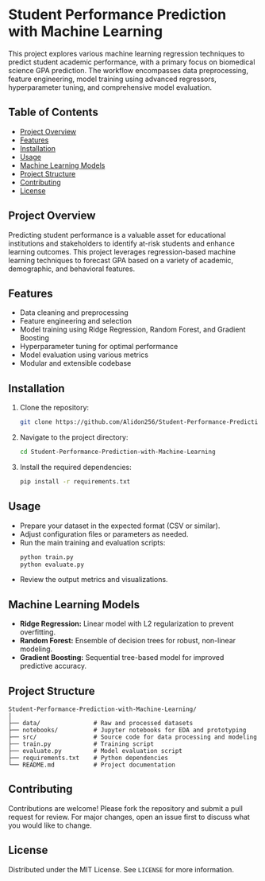 # Student Performance Prediction with Machine Learning

This project explores various machine learning regression techniques to predict student academic performance, with a primary focus on biomedical science GPA prediction. The workflow encompasses data preprocessing, feature engineering, model training using advanced regressors, hyperparameter tuning, and comprehensive model evaluation.

## Table of Contents
- [Project Overview](#project-overview)
- [Features](#features)
- [Installation](#installation)
- [Usage](#usage)
- [Machine Learning Models](#machine-learning-models)
- [Project Structure](#project-structure)
- [Contributing](#contributing)
- [License](#license)

## Project Overview
Predicting student performance is a valuable asset for educational institutions and stakeholders to identify at-risk students and enhance learning outcomes. This project leverages regression-based machine learning techniques to forecast GPA based on a variety of academic, demographic, and behavioral features.

## Features
- Data cleaning and preprocessing
- Feature engineering and selection
- Model training using Ridge Regression, Random Forest, and Gradient Boosting
- Hyperparameter tuning for optimal performance
- Model evaluation using various metrics
- Modular and extensible codebase

## Installation
1. Clone the repository:
   ```bash
   git clone https://github.com/Alidon256/Student-Performance-Prediction-with-Machine-Learning.git
   ```
2. Navigate to the project directory:
   ```bash
   cd Student-Performance-Prediction-with-Machine-Learning
   ```
3. Install the required dependencies:
   ```bash
   pip install -r requirements.txt
   ```

## Usage
- Prepare your dataset in the expected format (CSV or similar).
- Adjust configuration files or parameters as needed.
- Run the main training and evaluation scripts:
  ```bash
  python train.py
  python evaluate.py
  ```
- Review the output metrics and visualizations.

## Machine Learning Models
- **Ridge Regression:** Linear model with L2 regularization to prevent overfitting.
- **Random Forest:** Ensemble of decision trees for robust, non-linear modeling.
- **Gradient Boosting:** Sequential tree-based model for improved predictive accuracy.

## Project Structure
```
Student-Performance-Prediction-with-Machine-Learning/
│
├── data/               # Raw and processed datasets
├── notebooks/          # Jupyter notebooks for EDA and prototyping
├── src/                # Source code for data processing and modeling
├── train.py            # Training script
├── evaluate.py         # Model evaluation script
├── requirements.txt    # Python dependencies
└── README.md           # Project documentation
```

## Contributing
Contributions are welcome! Please fork the repository and submit a pull request for review. For major changes, open an issue first to discuss what you would like to change.

## License
Distributed under the MIT License. See `LICENSE` for more information.
